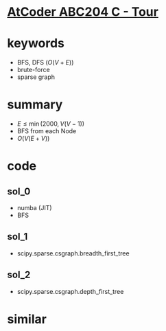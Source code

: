 # [AtCoder ABC204 C - Tour](https://atcoder.jp/contests/abc204/tasks/abc204_c)



# keywords 
- BFS, DFS ($O(V + E)$)
- brute-force
- sparse graph 


# summary
- $E \le \min(2000, V(V - 1))$ 
- BFS from each Node
- $O(V(E + V))$


# code 
## sol_0
- numba (JIT)
- BFS

## sol_1
- scipy.sparse.csgraph.breadth_first_tree


## sol_2
- scipy.sparse.csgraph.depth_first_tree


# similar